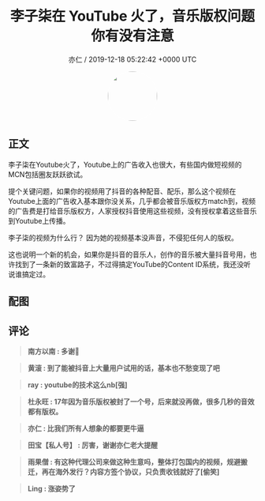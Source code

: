 <h1 align="center">李子柒在 YouTube 火了，音乐版权问题你有没有注意</h1>
<p align="center">
    <a>亦仁 / 2019-12-18 05:22:42 &#43;0000 UTC</a>
</p>

<div align="center">
    <img src="https://images.zsxq.com/Fn3NQqCN8nuGF86yZPXSbEsl0mb3?e=1590940799&amp;token=kIxbL07-8jAj8w1n4s9zv64FuZZNEATmlU_Vm6zD:pfbNc8W3hS0oYG_hyXXh_rHMHuc=" width="100" height="100" style="border:1px solid;border-radius:50%; color:#ffffff"/>
</div>

## 正文

<div>
李子柒在Youtube火了，Youtube上的广告收入也很大，有些国内做短视频的MCN包括圈友跃跃欲试。

提个关键问题，如果你的视频用了抖音的各种配音、配乐，那么这个视频在Youtube上面的广告收入基本跟你没关系，几乎都会被音乐版权方match到，视频的广告费是打给音乐版权方，人家授权抖音使用这些视频，没有授权拿着这些音乐到Youtube上传播。

李子柒的视频为什么行？ 因为她的视频基本没声音，不侵犯任何人的版权。

这也说明一个新的机会，如果你是抖音的音乐人，创作的音乐被大量抖音号用，也许找到了一条新的致富路子，不过得搞定YouTube的Content ID系统，我还没听说谁搞定过。
</div>

## 配图
<div class="image" align="center">

</div>

## 评论

<div align="left">
<div>

<blockquote >
<span> <strong>南方以南 : 多谢🙏 </strong></span>
</blockquote>

<blockquote >
<span> <strong>黄滚 : 到了能被抖音上大量用户试用的话，基本也不愁变现了吧 </strong></span>
</blockquote>

<blockquote >
<span> <strong>ray : youtube的技术这么nb[强] </strong></span>
</blockquote>

<blockquote >
<span> <strong>杜永旺 : 17年因为音乐版权被封了一个号，后来就没再做，很多几秒的音效都有版权。 </strong></span>
</blockquote>

<blockquote >
<span> <strong>亦仁 : 比我们所有人想象的都要更牛逼 </strong></span>
</blockquote>

<blockquote >
<span> <strong>田宝【私人号】 : 厉害，谢谢亦仁老大提醒 </strong></span>
</blockquote>

<blockquote >
<span> <strong>雨果僧 : 有这种代理公司来做这种生意吗，整体打包国内的视频，规避搬迁，再在海外发行？内容方签个协议，只负责收钱就好了[偷笑] </strong></span>
</blockquote>

<blockquote >
<span> <strong>Ling : 涨姿势了 </strong></span>
</blockquote>

</div>
</div>